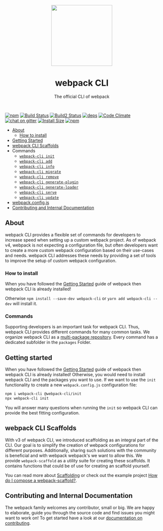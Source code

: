 <div align="center">
	<a href="https://github.com/webpack/webpack-cli">
		<img width="200" height="200" src="https://webpack.js.org/assets/icon-square-big.svg">
	</a>
</div>

<h1 align="center">webpack CLI</h1>

<p align="center">
  The official CLI of webpack
</p>
<br>

[![npm](https://img.shields.io/npm/v/webpack-cli.svg)](https://www.npmjs.com/package/webpack-cli)
[![Build Status](https://travis-ci.org/webpack/webpack-cli.svg)](https://travis-ci.org/webpack/webpack-cli)
[![Build2 Status](https://dev.azure.com/webpack/webpack/_apis/build/status/webpack.webpack-cli)](https://dev.azure.com/webpack/webpack/_build/latest?definitionId=4)
[![deps][deps]][deps-url]
[![Code Climate](https://codeclimate.com/github/webpack/webpack-cli/badges/gpa.svg)](https://codeclimate.com/github/webpack/webpack-cli)
[![chat on gitter](https://badges.gitter.im/webpack/webpack.svg)](https://gitter.im/webpack/webpack)
[![Install Size](https://packagephobia.now.sh/badge?p=webpack-cli)](https://packagephobia.now.sh/result?p=webpack-cli)
[![npm](https://img.shields.io/npm/dw/webpack-cli.svg)](https://www.npmjs.com/package/webpack-cli)


* [About](#about)
  - [How to install](#how-to-install)
* [Getting Started](#getting-started)
* [webpack CLI Scaffolds](#webpack-cli-scaffolds)
* Commands
  - [`webpack-cli init`](./packages/init/README.md#webpack-cli-init)
  - [`webpack-cli add`](./packages/add/README.md#webpack-cli-add)
  - [`webpack-cli info`](./packages/info/README.md#webpack-cli-info)
  - [`webpack-cli migrate`](./packages/migrate/README.md#webpack-cli-migrate)
  - [`webpack-cli remove`](./packages/remove/README.md#webpack-cli-remove)
  - [`webpack-cli generate-plugin`](./packages/generate-plugin/README.md#webpack-cli-generate-plugin)
  - [`webpack-cli generate-loader`](./packages/generate-loader/README.md#webpack-cli-generate-loader)
  - [`webpack-cli serve`](./packages/serve/README.md#webpack-cli-serve)
  - [`webpack-cli update`](./packages/update/README.md#webpack-cli-update)
* [webpack.config.js](https://webpack.js.org/concepts/configuration/)
* [Contributing and Internal Documentation](#contributing-and-internal-documentation)

## About

webpack CLI provides a flexible set of commands for developers to increase speed when setting up a custom webpack project. As of webpack v4, webpack is not expecting a configuration file, but often developers want to create a more custom webpack configuration based on their use-cases and needs. webpack CLI addresses these needs by providing a set of tools to improve the setup of custom webpack configuration.

### How to install

When you have followed the [Getting Started](https://webpack.js.org/guides/getting-started/) guide of webpack then webpack CLI is already installed!

Otherwise `npm install --save-dev webpack-cli` or `yarn add webpack-cli --dev` will install it. 

### Commands

Supporting developers is an important task for webpack CLI. Thus, webpack CLI provides different commands for many common tasks. We organize webpack CLI as a [multi-package repository](https://github.com/lerna/lerna). Every command has a dedicated subfolder in the `packages` Folder.

## Getting started

When you have followed the [Getting Started](https://webpack.js.org/guides/getting-started/) guide of webpack then webpack CLI is already installed! Otherwise, you would need to install webpack CLI and the packages you want to use. If we want to use the `init` functionality to create a new `webpack.config.js` configuration file:

```sh
npm i webpack-cli @webpack-cli/init
npx webpack-cli init
```

You will answer many questions when running the `init` so webpack CLI can provide the best fitting configuration.  

## webpack CLI Scaffolds

With v3 of webpack CLI, we introduced scaffolding as an integral part of the CLI. Our goal is to simplify the creation of webpack configurations for different purposes. Additionally, sharing such solutions with the community is beneficial and with webpack webpack's we want to allow this. We provide `webpack-scaffold` as a utility suite for creating these scaffolds. It contains functions that could be of use for creating an scaffold yourself.

You can read more about [Scaffolding](./docs/SCAFFOLDING.md) or check out the example project [How do I compose a webpack-scaffold?](https://github.com/evenstensberg/webpack-scaffold-demo).

## Contributing and Internal Documentation

The webpack family welcomes any contributor, small or big. We are happy to elaborate, guide you through the source code and find issues you might want to work on! To get started have a look at our [documentation on contributing](./.github/CONTRIBUTING.md).

[deps]: https://img.shields.io/david/webpack/webpack.svg
[deps-url]: https://david-dm.org/webpack/webpack-cli
